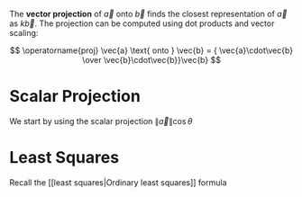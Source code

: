 The **vector projection** of $\vec{a}$ onto $\vec{b}$ finds the closest representation of $\vec{a}$ as $k\vec{b}$. The projection can be computed using dot products and vector scaling:

$$
\operatorname{proj} \vec{a} \text{ onto } \vec{b} = { \vec{a}\cdot\vec{b} \over \vec{b}\cdot\vec{b}}\vec{b}
$$

# Scalar Projection

We start by using the scalar projection $\lVert \vec{a} \rVert \cos\theta$

# Least Squares

Recall the [[least squares|Ordinary least squares]] formula